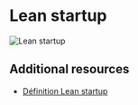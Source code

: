 # Lean startup

![Lean startup](https://media.licdn.com/dms/image/C5612AQHicqnPfCCk6g/article-cover_image-shrink_423_752/0/1626323424669?e=1695859200&v=beta&t=KnGmd4cJRgH8BRh4-mIYyFF3RCKXOyFpD7yPUZyTpsY)

## Additional resources

* [Définition Lean startup](https://www.leblogdudirigeant.com/quest-ce-que-le-lean-startup/)
